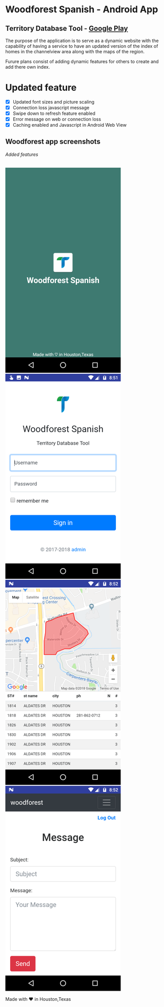 # Woodforest Spanish - Android App 
## Territory Database Tool - [Google Play ](https://play.google.com/store/apps/details?id=com.twinrat.woodforest)

The purpose of the application is to serve as a dynamic website with the capability of having a service to have an updated version of the index of homes in the channelview area along with the maps of the  region. 

Furure plans consist of adding dynamic features for others to create and add there own index.

# Updated feature

- [x] Updated font sizes and picture scaling 
- [x] Connection loss javascript message 
- [x] Swipe down to refresh feature enabled 
- [x] Error message on web or connection loss 
- [x] Caching enabled and Javascript in Android Web View

## Woodforest app screenshots 
###### Added features

![alt text](https://github.com/filehippo/Woodforestapp/blob/master/1.png)
![alt text](https://github.com/filehippo/Woodforestapp/blob/master/2.png)
![alt text](https://github.com/filehippo/Woodforestapp/blob/master/3.png)
![alt text](https://github.com/filehippo/Woodforestapp/blob/master/4.png)


Made with &#9829; in Houston,Texas


